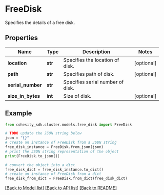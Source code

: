 # FreeDisk

Specifies the details of a free disk.

## Properties

Name | Type | Description | Notes
------------ | ------------- | ------------- | -------------
**location** | **str** | Specifies the location of disk. | [optional] 
**path** | **str** | Specifies path of disk. | [optional] 
**serial_number** | **str** | Specifies serial number of disk. | 
**size_in_bytes** | **int** | Size of disk. | [optional] 

## Example

```python
from cohesity_sdk.cluster.models.free_disk import FreeDisk

# TODO update the JSON string below
json = "{}"
# create an instance of FreeDisk from a JSON string
free_disk_instance = FreeDisk.from_json(json)
# print the JSON string representation of the object
print(FreeDisk.to_json())

# convert the object into a dict
free_disk_dict = free_disk_instance.to_dict()
# create an instance of FreeDisk from a dict
free_disk_from_dict = FreeDisk.from_dict(free_disk_dict)
```
[[Back to Model list]](../README.md#documentation-for-models) [[Back to API list]](../README.md#documentation-for-api-endpoints) [[Back to README]](../README.md)


